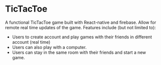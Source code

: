 # TicTacToe
A functional TicTacToe game built with React-native and firebase. Allow for remote real time updates of the game. 
Features include (but not limited to):
 - Users to create account and play games with their friends in different account (real time)
 - Users can also play with a computer.
 - Users can stay in the same room with their friends and start a new game.
